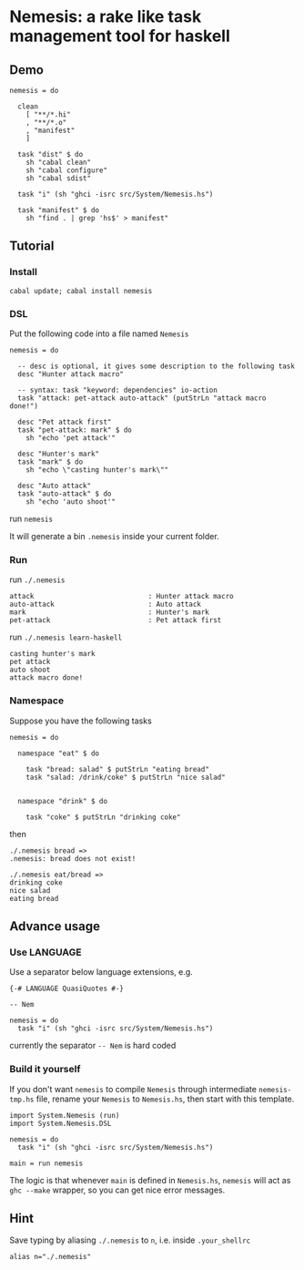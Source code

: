 Nemesis: a rake like task management tool for haskell
=====================================================

Demo
----
  
    nemesis = do

      clean
        [ "**/*.hi"
        , "**/*.o"
        , "manifest"
        ]
        
      task "dist" $ do
        sh "cabal clean"
        sh "cabal configure"
        sh "cabal sdist"

      task "i" (sh "ghci -isrc src/System/Nemesis.hs")

      task "manifest" $ do
        sh "find . | grep 'hs$' > manifest"

Tutorial
--------

### Install

    cabal update; cabal install nemesis

### DSL

Put the following code into a file named `Nemesis`

    nemesis = do
    
      -- desc is optional, it gives some description to the following task
      desc "Hunter attack macro"

      -- syntax: task "keyword: dependencies" io-action
      task "attack: pet-attack auto-attack" (putStrLn "attack macro done!")

      desc "Pet attack first"
      task "pet-attack: mark" $ do
        sh "echo 'pet attack'"

      desc "Hunter's mark"
      task "mark" $ do
        sh "echo \"casting hunter's mark\""

      desc "Auto attack"
      task "auto-attack" $ do
        sh "echo 'auto shoot'"

run `nemesis`

It will generate a bin `.nemesis` inside your current folder.

### Run

run `./.nemesis`

    attack                            : Hunter attack macro
    auto-attack                       : Auto attack
    mark                              : Hunter's mark
    pet-attack                        : Pet attack first

run `./.nemesis learn-haskell`

    casting hunter's mark
    pet attack
    auto shoot
    attack macro done!


### Namespace

Suppose you have the following tasks
    
    nemesis = do
    
      namespace "eat" $ do

        task "bread: salad" $ putStrLn "eating bread"
        task "salad: /drink/coke" $ putStrLn "nice salad"


      namespace "drink" $ do

        task "coke" $ putStrLn "drinking coke"

then

    ./.nemesis bread =>
    .nemesis: bread does not exist!
    
    ./.nemesis eat/bread =>
    drinking coke
    nice salad
    eating bread
    
    

Advance usage
-------------

### Use LANGUAGE

Use a separator below language extensions, e.g.

    {-# LANGUAGE QuasiQuotes #-}

    -- Nem

    nemesis = do
      task "i" (sh "ghci -isrc src/System/Nemesis.hs")

currently the separator `-- Nem` is hard coded

### Build it yourself

If you don't want `nemesis` to compile `Nemesis` through intermediate `nemesis-tmp.hs` file, rename your `Nemesis` to `Nemesis.hs`, then start with this template.

    import System.Nemesis (run)
    import System.Nemesis.DSL

    nemesis = do
      task "i" (sh "ghci -isrc src/System/Nemesis.hs")
        
    main = run nemesis

The logic is that whenever `main` is defined in `Nemesis.hs`, `nemesis` will act as `ghc --make` wrapper, so you can get nice error messages.

Hint
----

Save typing by aliasing `./.nemesis` to `n`, i.e. inside `.your_shellrc`

    alias n="./.nemesis"
